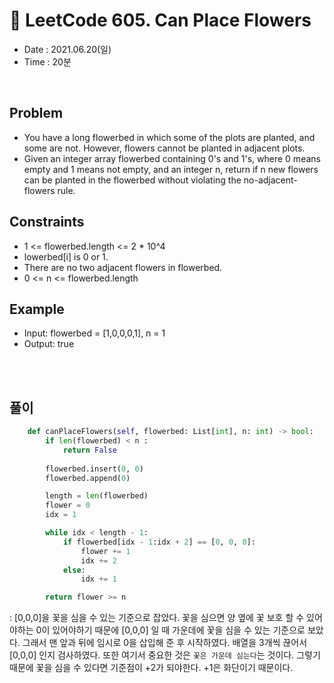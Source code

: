 # 🌸 LeetCode 605. Can Place Flowers
- Date : 2021.06.20(일)
- Time : 20분
<br>

## Problem

- You have a long flowerbed in which some of the plots are planted, and some are not. However, flowers cannot be planted in adjacent plots.
- Given an integer array flowerbed containing 0's and 1's, where 0 means empty and 1 means not empty, and an integer n, return if n new flowers can be planted in the flowerbed without violating the no-adjacent-flowers rule.

## Constraints
- 1 <= flowerbed.length <= 2 * 10^4
- lowerbed[i] is 0 or 1.
- There are no two adjacent flowers in flowerbed.
- 0 <= n <= flowerbed.length

## Example

- Input: flowerbed = [1,0,0,0,1], n = 1
- Output: true

<br><br>

## 풀이
```Python
    def canPlaceFlowers(self, flowerbed: List[int], n: int) -> bool:
        if len(flowerbed) < n :
            return False
    
        flowerbed.insert(0, 0)
        flowerbed.append(0)

        length = len(flowerbed)
        flower = 0
        idx = 1

        while idx < length - 1:
            if flowerbed[idx - 1:idx + 2] == [0, 0, 0]:
                flower += 1
                idx += 2
            else:
                idx += 1

        return flower >= n
```
: [0,0,0]을 꽃을 심을 수 있는 기준으로 잡았다. 꽃을 심으면 양 옆에 꽃 보호 할 수 있어야하는 0이 있어야하기 때문에 [0,0,0] 일 때 가운데에 꽃을 심을 수 있는 기준으로 보았다. 그래서 맨 앞과 뒤에 임시로 0을 삽입해 준 후 시작하였다. 배열을 3개씩 끊어서 [0,0,0] 인지 검사하였다. 또한 여기서 중요한 것은 ```꽃은 가운데 심는다```는 것이다. 그렇기 때문에 꽃을 심을 수 있다면 기준점이 +2가 되야한다. +1은 화단이기 때문이다.